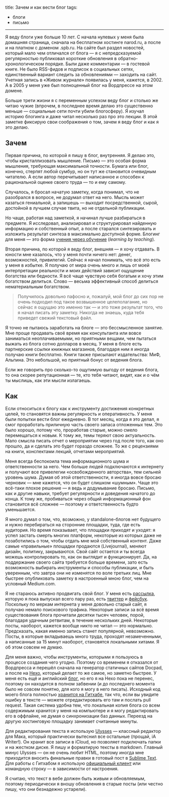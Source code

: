 title: Зачем и как вести блог
tags:
- блоги
- письмо
---

Я веду блоги уже больше 10 лет. С начала нулевых у меня была домашняя страница, сначала на бесплатном хостинге <addr>narod.ru</addr>, а после и на платном с доменом <addr>.spb.ru</addr>. На сайте был раздел новостей, который мало чем отличался от блога — я с непредсказуемой регулярностью публиковал короткие обновления в обратно-хронологическом порядке. Были даже комментарии — в гостевой книге. Не было RSS-фидов и подписок в социальных сетях, единственный вариант следить за обновлениями — заходить на сайт. Учетная запись в «Живом журнале» появилась у меня, кажется, в 2002. А в 2005 у меня уже был полноценный блог на Вордпрессе на этом домене.

Больше трети жизни я с переменным успехом веду блог и столько же читаю чужие (впрочем, в последнее время делаю это существенно меньше — социальные сети почти убили блогосферу). Я изучал историю блогинга и даже читал несколько раз про это лекции. В этой заметке фиксирую свои соображения о том, зачем я  веду блог и как я это делаю.

<!-- more -->

## Зачем
Первая причина, по которой я пишу в блог, внутренняя. Я делаю это, чтобы кристаллизовать мышление. Письмо — это особая форма мышления, требующая максимальной точности. Бумага или блог, конечно, стерпят любой сумбур, но он тут же становится очевидным читателю. А если автор перечитывает написанное и способен к рациональной оценке своего труда — то и ему самому. 

Случалось, я бросал начатую заметку, когда понимал, что не разобрался в вопросе, не додумал ответ на него. Мысль может казаться гениальной, а запишешь — выходит посредственной, сырой, достойной в лучшем случае твита, но не отдельной публикации. 

Но чаще, работая над заметкой, я начинал лучше разбираться в предмете. Я исследовал, анализировал и структурировал найденную информацию и собственный опыт, а после старался синтезировать и изложить результат синтеза в максимально доступной форме. Блогинг для меня — это форма [учения через обучение][1] (*learning by teaching*).

Вторая причина, по которой я веду блог, внешняя — я хочу отдавать. В юности мне казалось, что у меня почти ничего нет: денег, возможностей, привилегий. Сейчас я начал понимать, что всё это есть у меня в избытке. Я получаю от мира очень много и лишь от моей интерпретации реальности и моих действий зависит ощущение богатства или бедности. Я всё чаще чувствую себя богатым и хочу этим богатством делиться. Слово — весьма эффективный способ делиться нематериальным богатством.

> Получилось довольно пафосно и, пожалуй, мой блог до сих пор не очень подходил под такое возвышенное целеполагание, но сейчас я ощущаю это именно так — и это тоже результат того, что я начал писать эту заметку. Никогда не знаешь, куда тебя приведет свежий текстовый файл.

Я точно не пытаюсь заработать на блоге — это бессмысленное занятие. Мне проще продавать своё время как консультанта или вовсе заниматься неоплачиваемыми, но приятными вещами, чем пытаться выжать из блога сотню долларов в месяц. У меня в блоге есть партнерские ссылки книжных магазинов, благодаря ним я иногда получаю книги бесплатно. Книги также присылают издательства: МиФ, Альпина. Это небольшой, но приятный бонус от ведения блога. 

Если же говорить про сколько-то ощутимую выгоду от ведения блога, то она скорее репутационная — те, кто тебя читают, видят, как и о чём ты мыслишь, как эти мысли излагаешь. 

## Как

Если относиться к блогу как к инструменту достижения конкретных целей, то становятся важны регулярность и  оперативность. У меня были попытки вести блог ежедневно. В тот месяц, когда я это делал, я смог проработать приличную часть своего запаса отложенных тем. Это было хорошо, потому что, проработав старые, можно смело перемещаться к новым. К тому же, темы теряют свою актуальность. Мало смысла писать отчет о мероприятии через год после того, как оно прошло, да и сделать это будет гораздо сложнее. То же с рецензиями на книги, конспектами лекций, отчетами мероприятий.

Меня всегда беспокоила тема информационного шума и ответственности за него. Чем больше людей подключаются к интернету и получают все привелегии «освобожденного авторства», тем сильней уровень шума. Думая об этой ответственности, я иногда вовсе бросаю черновик —  мне кажется, что он будет слишком «шумным». Чаще это всё-таки плохое решение — я ведь и додумывание бросаю. Письмо, как и другие навыки, требует регулярности и доведения начатого до конца. К тому же, пробиваться через общий информационный фон становится всё сложнее — поэтому и ответственность будто уменьшается.

Я много думал о том, что, возможно, у standalone-блогов нет будущего и нужно перебираться на сторонние площадки, туда, где есть аудитория. Но время показывает, что площадки приходят и уходят: я успел застать смерть многих платформ, некоторые из которых даже не позаботились о том, чтобы отдать мне мой собственный контент. Даже самые «правильные» площадки продаются (Livejournal), меняют дизайн, политику, закрываются. Свой сайт остается и ты всегда можешь контролировать то, как он выглядит и функционирует. Да, на поддержание своего сайта требуется больше времени, зато есть возможность выбирать инструменты и способы публикации, и быть уверенным, что завтра они не изменятся по воле третьих лиц.  Мне быстрее опубликовать заметку в настроенный мною блог, чем на условный Medium.com.

Я не стараюсь активно продвигать свой блог. У меня есть [рассылка][2], которую я пока выпускал всего пару раз, есть [твиттер][3] и [фейсбук][4]. Поскольку по меркам интернета у меня довольно старый сайт, я получаю немало поискового трафика. Некоторые записи за всё время существования блога прочитали десятки тысяч человек, порой, благодаря удачным ретвитам, в течение нескольких дней. Некоторые посты, наоборот, кажется вообще никто не читал — это нормально. Предсказать, какая именно запись станет популярной, невозможно. Посты, в которые вкладываешь много труда, проходят незамеченными, а написанные за 15 минут наоборот, становятся локальными хитами. Я об этом совсем не думаю.

Для меня важно, чтобы инструменты, которыми я пользуюсь в процессе создания чего угодно. Поэтому со временем я отказался от Вордпресса и перешёл сначала на генератор статичных сайтов Docpad, а после на [Hexo](http://hexo.io), который делает то же самое, но заметно быстрее. У меня есть ещё и английский [блог](http://glebkalinin.com/), но его я на Hexo пока не перенес, поэтому он находится в полном забвении (и до последнего момента было не совсем понятно, для кого я могу в него писать). Исходный код моего блога полностью [хранится на Гитхабе][5], так что, если вы увидите ошибку в тексте — можете отредактировать его там и послать pull request. Такая система удобна тем, что локальная копия блога со всем содержимым хранится у меня на компьютере и я могу редактировать его в оффлайне, не думая о синхронизации баз данных. Переезд на другую хостинговую площадку занимает считанные минуты.

Для редактирования текста я использую [Ulysses][6] — классный редактор для Мака, который практически вытеснил все остальные (прощай, iA Writer!). Он хранит все записи в iCloud, но позволяет подключать папки и на жестком диске. Я пишу и форматирую тексты в markdown. Главный минус Ulysses — он не очень любит <abbr>HTML</abbr>, поэтому иногда мне приходится вносить финальные правки в готовый пост в [Sublime Text][8]. Для работы с Гитхабом я использую [официальный клиент][7] или командную строку — в зависимости от настроения.

Я считаю, что текст в вебе должен быть живым и обновляемым, поэтому периодически я вношу обновления в старые посты (или честно пишу, что они безнадежно устарели).

[1]:	https://ru.wikipedia.org/wiki/%D0%A3%D1%87%D0%B5%D0%BD%D0%B8%D0%B5_%D1%87%D0%B5%D1%80%D0%B5%D0%B7_%D0%BE%D0%B1%D1%83%D1%87%D0%B5%D0%BD%D0%B8%D0%B5
[2]:	http://glebkalinin.ru/subscribe/
[3]:	https://twitter.com/glebis
[4]:	http://facebook.com/kalinin
[5]:	https://github.com/glebis/glebkalinin.ru
[6]:	http://ulyssesapp.com
[7]:	https://desktop.github.com/
[8]:	https://www.sublimetext.com/
